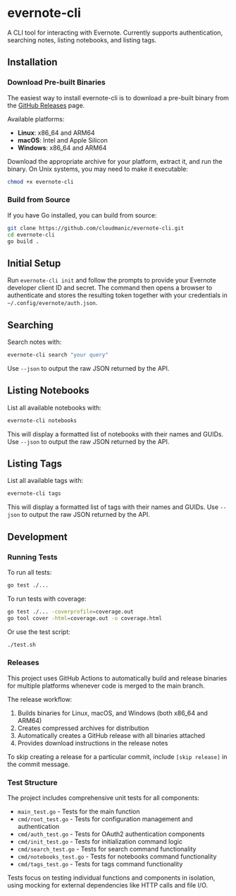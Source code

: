 # evernote-cli

A CLI tool for interacting with Evernote. Currently supports authentication, searching notes, listing notebooks, and listing tags.

## Installation

### Download Pre-built Binaries

The easiest way to install evernote-cli is to download a pre-built binary from the [GitHub Releases](https://github.com/cloudmanic/evernote-cli/releases) page.

Available platforms:
- **Linux**: x86_64 and ARM64
- **macOS**: Intel and Apple Silicon 
- **Windows**: x86_64 and ARM64

Download the appropriate archive for your platform, extract it, and run the binary. On Unix systems, you may need to make it executable:
```bash
chmod +x evernote-cli
```

### Build from Source

If you have Go installed, you can build from source:
```bash
git clone https://github.com/cloudmanic/evernote-cli.git
cd evernote-cli
go build .
```

## Initial Setup

Run `evernote-cli init` and follow the prompts to provide your Evernote developer client ID and secret. The command then opens a browser to authenticate and stores the resulting token together with your credentials in `~/.config/evernote/auth.json`.

## Searching

Search notes with:

```bash
evernote-cli search "your query"
```

Use `--json` to output the raw JSON returned by the API.

## Listing Notebooks

List all available notebooks with:

```bash
evernote-cli notebooks
```

This will display a formatted list of notebooks with their names and GUIDs. Use `--json` to output the raw JSON returned by the API.

## Listing Tags

List all available tags with:

```bash
evernote-cli tags
```

This will display a formatted list of tags with their names and GUIDs. Use `--json` to output the raw JSON returned by the API.

## Development

### Running Tests

To run all tests:

```bash
go test ./...
```

To run tests with coverage:

```bash
go test ./... -coverprofile=coverage.out
go tool cover -html=coverage.out -o coverage.html
```

Or use the test script:

```bash
./test.sh
```

### Releases

This project uses GitHub Actions to automatically build and release binaries for multiple platforms whenever code is merged to the main branch. 

The release workflow:
1. Builds binaries for Linux, macOS, and Windows (both x86_64 and ARM64)
2. Creates compressed archives for distribution
3. Automatically creates a GitHub release with all binaries attached
4. Provides download instructions in the release notes

To skip creating a release for a particular commit, include `[skip release]` in the commit message.

### Test Structure

The project includes comprehensive unit tests for all components:

- `main_test.go` - Tests for the main function
- `cmd/root_test.go` - Tests for configuration management and authentication
- `cmd/auth_test.go` - Tests for OAuth2 authentication components
- `cmd/init_test.go` - Tests for initialization command logic
- `cmd/search_test.go` - Tests for search command functionality
- `cmd/notebooks_test.go` - Tests for notebooks command functionality
- `cmd/tags_test.go` - Tests for tags command functionality

Tests focus on testing individual functions and components in isolation, using mocking for external dependencies like HTTP calls and file I/O.

